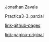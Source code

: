 Jonathan Zavala

Practica3-3_parcial

[link-github-pages](https://zniver4.github.io/copy-web/)

[link-pagina-original](https://www.larstornoe.com)